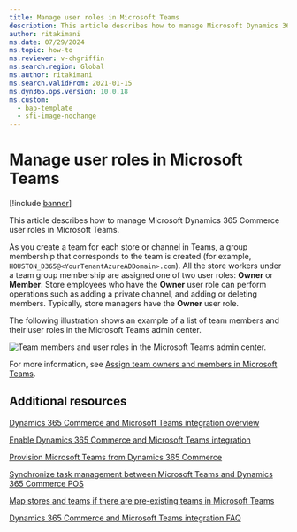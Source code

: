 ```yaml
---
title: Manage user roles in Microsoft Teams
description: This article describes how to manage Microsoft Dynamics 365 Commerce user roles in Microsoft Teams.
author: ritakimani
ms.date: 07/29/2024
ms.topic: how-to
ms.reviewer: v-chgriffin
ms.search.region: Global
ms.author: ritakimani
ms.search.validFrom: 2021-01-15
ms.dyn365.ops.version: 10.0.18
ms.custom:
  - bap-template
  - sfi-image-nochange
---
```


# Manage user roles in Microsoft Teams

[!include [banner](includes/banner.md)]

This article describes how to manage Microsoft Dynamics 365 Commerce user roles in Microsoft Teams.

As you create a team for each store or channel in Teams, a group membership that corresponds to the team is created (for example, `HOUSTON_D365@<YourTenantAzureADDomain>.com`). All the store workers under a team group membership are assigned one of two user roles: **Owner** or **Member**. Store employees who have the **Owner** user role can perform operations such as adding a private channel, and adding or deleting members. Typically, store managers have the **Owner** user role.

The following illustration shows an example of a list of team members and their user roles in the Microsoft Teams admin center.

![Team members and user roles in the Microsoft Teams admin center.](media/d365-commerce-teams-integration-user-roles.png)

For more information, see [Assign team owners and members in Microsoft Teams](/microsoftteams/assign-roles-permissions).

## Additional resources

[Dynamics 365 Commerce and Microsoft Teams integration overview](commerce-teams-integration.md)

[Enable Dynamics 365 Commerce and Microsoft Teams integration](enable-teams-integration.md)

[Provision Microsoft Teams from Dynamics 365 Commerce](provision-teams-from-commerce.md)

[Synchronize task management between Microsoft Teams and Dynamics 365 Commerce POS](synchronize-tasks-teams-pos.md)

[Map stores and teams if there are pre-existing teams in Microsoft Teams](map-stores-existing-teams.md)

[Dynamics 365 Commerce and Microsoft Teams integration FAQ](teams-integration-faq.md)
